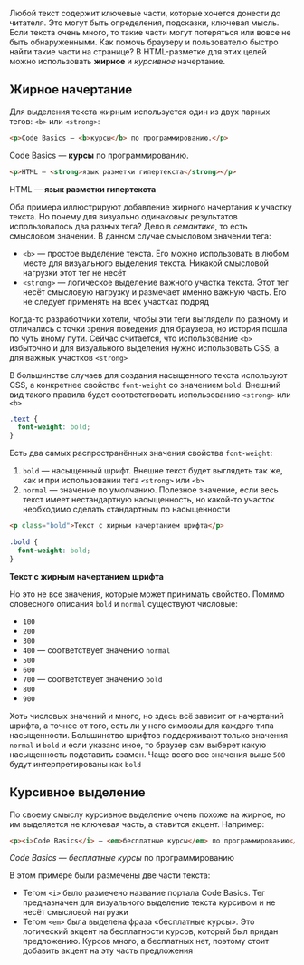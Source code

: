 
Любой текст содержит ключевые части, которые хочется донести до читателя. Это могут быть определения, подсказки, ключевая мысль. Если текста очень много, то такие части могут потеряться или вовсе не быть обнаруженными. Как помочь браузеру и пользователю быстро найти такие части на странице? В HTML-разметке для этих целей можно использовать **жирное** и _курсивное_ начертание.

## Жирное начертание

Для выделения текста жирным используется один из двух парных тегов: `<b>` или `<strong>`:

```html
<p>Code Basics — <b>курсы</b> по программированию.</p>
```

<div class="hexlet-basics-example my-3">
  <p class="m-0">Code Basics — <b>курсы</b> по программированию.</p>
</div>

```html
<p>HTML — <strong>язык разметки гипертекста</strong></p>
```

<div class="hexlet-basics-example my-3">
  <p class="m-0">HTML — <strong>язык разметки гипертекста</strong></p>
</div>

Оба примера иллюстрируют добавление жирного начертания к участку текста. Но почему для визуально одинаковых результатов использовалось два разных тега? Дело в _семантике_, то есть смысловом значении. В данном случае смысловом значении тега:

* `<b>` — простое выделение текста. Его можно использовать в любом месте для визуального выделения текста. Никакой смысловой нагрузки этот тег не несёт
* `<strong>` — логическое выделение важного участка текста. Этот тег несёт смысловую нагрузку и размечает именно важную часть. Его не следует применять на всех участках подряд

Когда-то разработчики хотели, чтобы эти теги выглядели по разному и отличались с точки зрения поведения для браузера, но история пошла по чуть иному пути. Сейчас считается, что использование `<b>` избыточно и для визуального выделения нужно использовать CSS, а для важных участков `<strong>`

В большинстве случаев для создания насыщенного текста используют CSS, а конкретнее свойство `font-weight` со значением `bold`. Внешний вид такого правила будет соответствовать использованию `<strong>` или `<b>`

```css
.text {
  font-weight: bold;
}
```

Есть два самых распространённых значения свойства `font-weight`:

1. `bold` — насыщенный шрифт. Внешне текст будет выглядеть так же, как и при использовании тега `<strong>` или `<b>`
2. `normal` — значение по умолчанию. Полезное значение, если весь текст имеет нестандартную насыщенность, но какой-то участок необходимо сделать стандартным по насыщенности

```html
<p class="bold">Текст с жирным начертанием шрифта</p>
```

```css
.bold {
  font-weight: bold;
}
```

<div class="hexlet-basics-example my-3">
  <p style="font-weight: bold;" class="m-0">Текст с жирным начертанием шрифта</p>
</div>

Но это не все значения, которые может принимать свойство. Помимо словесного описания `bold` и `normal` существуют числовые:

* `100`
* `200`
* `300`
* `400` — соответствует значению `normal`
* `500`
* `600`
* `700` — соответствует значению `bold`
* `800`
* `900`

Хоть числовых значений и много, но здесь всё зависит от начертаний шрифта, а точнее от того, есть ли у него символы для каждого типа насыщенности. Большинство шрифтов поддерживают только значения `normal` и `bold` и если указано иное, то браузер сам выберет какую насыщенность подставить взамен. Чаще всего все значения выше `500` будут интерпретированы как `bold`

## Курсивное выделение

По своему смыслу курсивное выделение очень похоже на жирное, но им выделяется не ключевая часть, а ставится акцент. Например:

```html
<p><i>Code Basics</i> — <em>бесплатные курсы</em> по программированию</p>
```

<div class="hexlet-basics-example my-3">
  <p class="m-0"><i>Code Basics</i> — <em>бесплатные курсы</em> по программированию</p>
</div>

В этом примере были размечены две части текста:

* Тегом `<i>` было размечено название портала Code Basics. Тег предназначен для визуального выделение текста курсивом и не несёт смысловой нагрузки
* Тегом `<em>` была выделена фраза «бесплатные курсы». Это логический акцент на бесплатности курсов, который был придан предложению. Курсов много, а бесплатных нет, поэтому стоит добавить акцент на эту часть предложения
